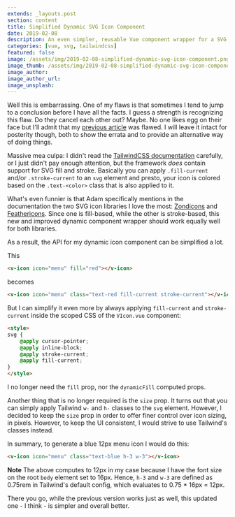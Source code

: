 ```yaml
---
extends: _layouts.post
section: content
title: Simplified Dynamic SVG Icon Component
date: 2019-02-08
description: An even simpler, reusable Vue component wrapper for a SVG icon library.
categories: [vue, svg, tailwindcss]
featured: false
image: /assets/img/2019-02-08-simplified-dynamic-svg-icon-component.png
image_thumb: /assets/img/2019-02-08-simplified-dynamic-svg-icon-component.png
image_author:
image_author_url:
image_unsplash:
---
```


Well this is embarrassing. One of my flaws is that sometimes I tend to jump to a conclusion before I have all the facts. I guess a strength is recognizing this flaw. Do they cancel each other out? Maybe. No one likes egg on their face but I'll admit that my [previous article](/blog/supercharged-dynamic-vue-svg-icon-component) was flawed. I will leave it intact for posterity though, both to show the errata and to provide an alternative way of doing things.

Massive mea culpa: I didn't read the [TailwindCSS documentation](https://tailwindcss.com/docs/svg) carefully, or I just didn't pay enough attention, but the framework _does_ contain support for SVG fill and stroke. Basically you can apply `.fill-current` and/or `.stroke-current` to an `svg` element and presto, your icon is colored based on the `.text-<color>` class that is also applied to it.

What's even funnier is that Adam specifically mentions in the documentation the two SVG icon libraries I love the most: [Zondicons](http://www.zondicons.com/) and [Feathericons](https://feathericons.com/). Since one is fill-based, while the other is stroke-based, this new and improved dynamic component wrapper should work equally well for both libraries.

As a result, the API for my dynamic icon component can be simplified a lot.

This

```html
<v-icon icon="menu" fill="red"></v-icon>
```

becomes

```html
<v-icon icon="menu" class="text-red fill-current stroke-current"></v-icon>
```

But I can simplify it even more by always applying `fill-current` and `stroke-current` inside the scoped CSS of the `VIcon.vue` component:

```html
<style>
svg {
    @apply cursor-pointer;
    @apply inline-block;
    @apply stroke-current;
    @apply fill-current;
}
</style>
```

I no longer need the `fill` prop, nor the `dynamicFill` computed props.

Another thing that is no longer required is the `size` prop. It turns out that you can simply apply Tailwind `w-` and `h-` classes to the `svg` element. However, I decided to keep the `size` prop in order to offer finer control over icon sizing, in pixels. However, to keep the UI consistent, I would strive to use Tailwind's classes instead.

In summary, to generate a blue 12px menu icon I would do this:

```html
<v-icon icon="menu" class="text-blue h-3 w-3"></v-icon>
```

**Note** The above computes to 12px in my case because I have the font size on the root `body` element set to 16px. Hence, `h-3` and `w-3` are defined as 0.75rem in Tailwind's default config, which evaluates to 0.75 * 16px = 12px.

There you go, while the previous version works just as well, this updated one - I think - is simpler and overall better.